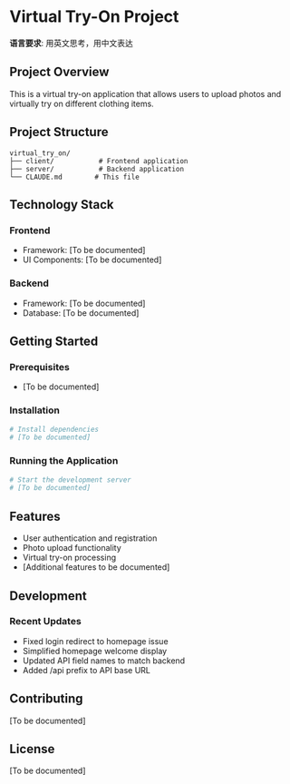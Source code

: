 # Virtual Try-On Project

**语言要求**: 用英文思考，用中文表达

## Project Overview

This is a virtual try-on application that allows users to upload photos and virtually try on different clothing items.

## Project Structure

```
virtual_try_on/
├── client/           # Frontend application
├── server/           # Backend application
└── CLAUDE.md        # This file
```

## Technology Stack

### Frontend

- Framework: [To be documented]
- UI Components: [To be documented]

### Backend

- Framework: [To be documented]
- Database: [To be documented]

## Getting Started

### Prerequisites

- [To be documented]

### Installation

```bash
# Install dependencies
# [To be documented]
```

### Running the Application

```bash
# Start the development server
# [To be documented]
```

## Features

- User authentication and registration
- Photo upload functionality
- Virtual try-on processing
- [Additional features to be documented]

## Development

### Recent Updates

- Fixed login redirect to homepage issue
- Simplified homepage welcome display
- Updated API field names to match backend
- Added /api prefix to API base URL

## Contributing

[To be documented]

## License

[To be documented]
